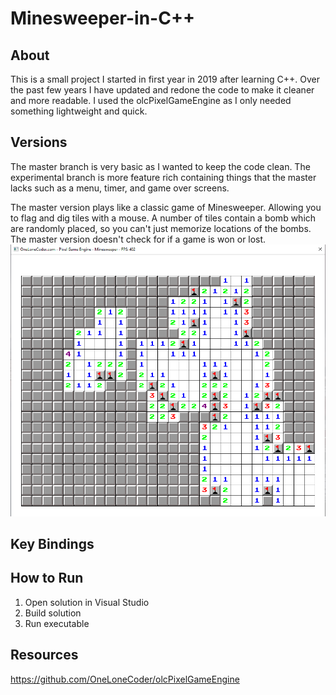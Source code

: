 # Minesweeper-in-C++

About
----------------------------------------------------------------------
This is a small project I started in first year in 2019 after learning C++.  Over the past few years I have updated and redone the code to make it cleaner and more readable. I used the olcPixelGameEngine as I only needed something lightweight and quick.

Versions
----------------------------------------------------------------------
The master branch is very basic as I wanted to keep the code clean.  The experimental branch is more feature rich containing things that the master lacks such as a menu, timer, and game over screens.

The master version plays like a classic game of Minesweeper. Allowing you to flag and dig tiles with a mouse.  A number of tiles contain a bomb which are randomly placed, so you can't just 
memorize locations of the bombs.  The master version doesn't check for if a game is won or lost.  
![Image of game](Capture.PNG)

Key Bindings
----------------------------------------------------------------------

How to Run
----------------------------------------------------------------------
1. Open solution in Visual Studio
2. Build solution
3. Run executable

Resources
----------------------------------------------------------------------
https://github.com/OneLoneCoder/olcPixelGameEngine
